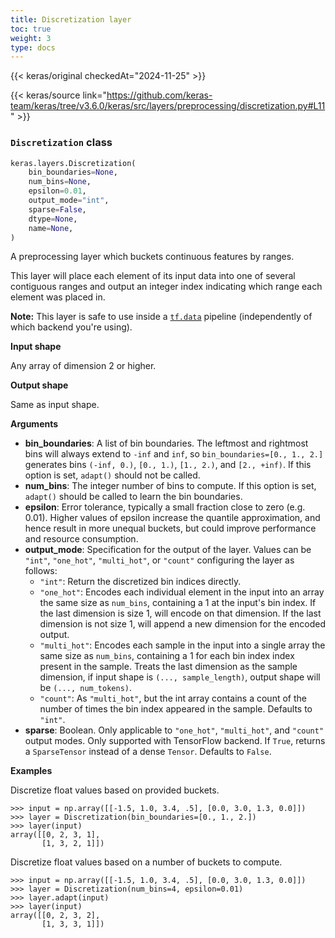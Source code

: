 ```yaml
---
title: Discretization layer
toc: true
weight: 3
type: docs
---
```


{{< keras/original checkedAt="2024-11-25" >}}

{{< keras/source link="https://github.com/keras-team/keras/tree/v3.6.0/keras/src/layers/preprocessing/discretization.py#L11" >}}

### `Discretization` class

```python
keras.layers.Discretization(
    bin_boundaries=None,
    num_bins=None,
    epsilon=0.01,
    output_mode="int",
    sparse=False,
    dtype=None,
    name=None,
)
```

A preprocessing layer which buckets continuous features by ranges.

This layer will place each element of its input data into one of several contiguous ranges and output an integer index indicating which range each element was placed in.

**Note:** This layer is safe to use inside a [`tf.data`](https://www.tensorflow.org/api_docs/python/tf/data) pipeline (independently of which backend you're using).

**Input shape**

Any array of dimension 2 or higher.

**Output shape**

Same as input shape.

**Arguments**

- **bin_boundaries**: A list of bin boundaries. The leftmost and rightmost bins will always extend to `-inf` and `inf`, so `bin_boundaries=[0., 1., 2.]` generates bins `(-inf, 0.)`, `[0., 1.)`, `[1., 2.)`, and `[2., +inf)`. If this option is set, `adapt()` should not be called.
- **num_bins**: The integer number of bins to compute. If this option is set, `adapt()` should be called to learn the bin boundaries.
- **epsilon**: Error tolerance, typically a small fraction close to zero (e.g. 0.01). Higher values of epsilon increase the quantile approximation, and hence result in more unequal buckets, but could improve performance and resource consumption.
- **output_mode**: Specification for the output of the layer. Values can be `"int"`, `"one_hot"`, `"multi_hot"`, or `"count"` configuring the layer as follows:
  - `"int"`: Return the discretized bin indices directly.
  - `"one_hot"`: Encodes each individual element in the input into an array the same size as `num_bins`, containing a 1 at the input's bin index. If the last dimension is size 1, will encode on that dimension. If the last dimension is not size 1, will append a new dimension for the encoded output.
  - `"multi_hot"`: Encodes each sample in the input into a single array the same size as `num_bins`, containing a 1 for each bin index index present in the sample. Treats the last dimension as the sample dimension, if input shape is `(..., sample_length)`, output shape will be `(..., num_tokens)`.
  - `"count"`: As `"multi_hot"`, but the int array contains a count of the number of times the bin index appeared in the sample. Defaults to `"int"`.
- **sparse**: Boolean. Only applicable to `"one_hot"`, `"multi_hot"`, and `"count"` output modes. Only supported with TensorFlow backend. If `True`, returns a `SparseTensor` instead of a dense `Tensor`. Defaults to `False`.

**Examples**

Discretize float values based on provided buckets.

```console
>>> input = np.array([[-1.5, 1.0, 3.4, .5], [0.0, 3.0, 1.3, 0.0]])
>>> layer = Discretization(bin_boundaries=[0., 1., 2.])
>>> layer(input)
array([[0, 2, 3, 1],
       [1, 3, 2, 1]])
```

Discretize float values based on a number of buckets to compute.

```console
>>> input = np.array([[-1.5, 1.0, 3.4, .5], [0.0, 3.0, 1.3, 0.0]])
>>> layer = Discretization(num_bins=4, epsilon=0.01)
>>> layer.adapt(input)
>>> layer(input)
array([[0, 2, 3, 2],
       [1, 3, 3, 1]])
```
